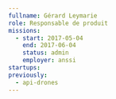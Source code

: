```yaml
---
fullname: Gérard Leymarie
role: Responsable de produit
missions:
  - start: 2017-05-04
    end: 2017-06-04
    status: admin
    employer: anssi
startups:
previously:
  - api-drones
---
```

